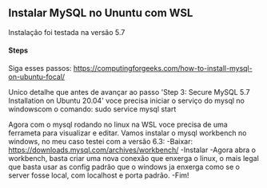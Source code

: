 ## Instalar MySQL no Ununtu com WSL

Instalação foi testada na versão 5.7

#### Steps

Siga esses passos:
https://computingforgeeks.com/how-to-install-mysql-on-ubuntu-focal/

Unico detalhe que antes de avançar ao passo 'Step 3: Secure MySQL 5.7 Installation on Ubuntu 20.04' voce precisa iniciar o serviço do mysql no windowscom o comando: 
sudo service mysql start

Agora com o mysql rodando no linux na WSL voce precisa de uma ferrameta para visualizar e editar. Vamos instalar o mysql workbench no windows, no meu caso testei com a versão 6.3: 
-Baixar: https://downloads.mysql.com/archives/workbench/ 
-Instalar 
-Agora abra o workbench, basta criar uma nova conexão que enxerga o linux, o mais legal que basta usar as config padrão que o windows ja enxerga como se o server fosse local, com localhost e porta padrão. 
-Fim! 
